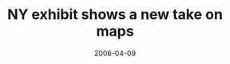 ---
date: 2006-04-09
title: NY exhibit shows a new take on maps
source: USA Today
sourceUrl: http://www.usatoday.com/tech/science/2006-04-09-mapping-exhibit_x.htm?csp=34
pdfLink: 20060409-hajela-deepti.pdf
---